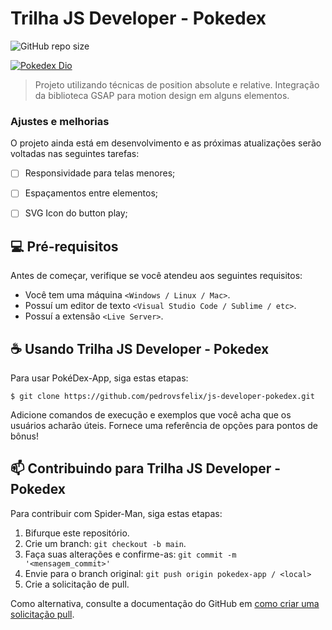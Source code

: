 # Trilha JS Developer - Pokedex

![GitHub repo size](https://img.shields.io/github/repo-size/pedrovsfelix/js-developer-pokedex)

<a href="https://pedrovsfelix.github.io/pokedex-app/">
  <img src="" style="max-height: 430px;" alt="Pokedex Dio">
</a>

> Projeto utilizando técnicas de position absolute e relative. Integração da biblioteca GSAP para motion design em alguns elementos.

### Ajustes e melhorias

O projeto ainda está em desenvolvimento e as próximas atualizações serão voltadas nas seguintes tarefas:

- [ ]  Responsividade para telas menores;
- [ ]  Espaçamentos entre elementos;
- [ ]  SVG Icon do button play;


## 💻 Pré-requisitos

Antes de começar, verifique se você atendeu aos seguintes requisitos:

- Você tem uma máquina `<Windows / Linux / Mac>`.
- Possuí um editor de texto `<Visual Studio Code / Sublime / etc>`. 
- Possuí a extensão `<Live Server>`.

## ☕ Usando Trilha JS Developer - Pokedex

Para usar PokéDex-App, siga estas etapas:

```
$ git clone https://github.com/pedrovsfelix/js-developer-pokedex.git
```

Adicione comandos de execução e exemplos que você acha que os usuários acharão úteis. Fornece uma referência de opções para pontos de bônus!

## 📫 Contribuindo para Trilha JS Developer - Pokedex

Para contribuir com Spider-Man, siga estas etapas:

1. Bifurque este repositório.
2. Crie um branch: `git checkout -b main`.
3. Faça suas alterações e confirme-as: `git commit -m '<mensagem_commit>'`
4. Envie para o branch original: `git push origin pokedex-app / <local>`
5. Crie a solicitação de pull.

Como alternativa, consulte a documentação do GitHub em [como criar uma solicitação pull](https://help.github.com/en/github/collaborating-with-issues-and-pull-requests/creating-a-pull-request).
